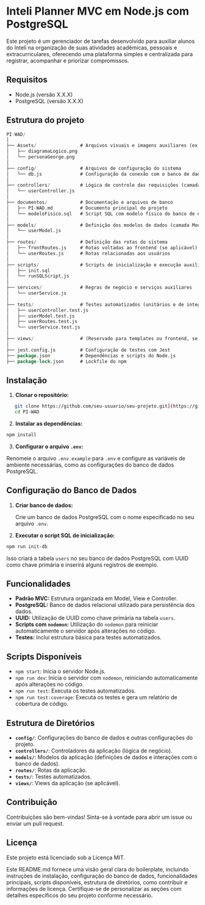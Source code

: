 # Inteli Planner MVC em Node.js com PostgreSQL

Este projeto é um gerenciador de tarefas desenvolvido para auxiliar alunos do Inteli na organização de suas atividades acadêmicas, pessoais e extracurriculares, oferecendo uma plataforma simples e centralizada para registrar, acompanhar e priorizar compromissos.

## Requisitos

- Node.js (versão X.X.X)
- PostgreSQL (versão X.X.X)

## Estrutura do projeto

```sql
PI-WAD/
│
├── Assets/                # Arquivos visuais e imagens auxiliares (ex: diagramas, personas)
│   ├── diagramaLogico.png
│   └── personaGeorge.png
│
├── config/                # Arquivos de configuração do sistema
│   └── db.js              # Configuração da conexão com o banco de dados
│
├── controllers/           # Lógica de controle das requisições (camada Controller)
│   └── userController.js
│
├── documentos/            # Documentação e arquivos de banco
│   ├── PI-WAD.md          # Documento principal do projeto
│   └── modeloFisico.sql   # Script SQL com modelo físico do banco de dados
│
├── models/                # Definição dos modelos de dados (camada Model)
│   └── userModel.js
│
├── routes/                # Definição das rotas do sistema
│   ├── frontRoutes.js     # Rotas voltadas ao frontend (se aplicável)
│   └── userRoutes.js      # Rotas relacionadas aos usuários
│
├── scripts/               # Scripts de inicialização e execução auxiliar
│   ├── init.sql
│   └── runSQLScript.js
│
├── services/              # Regras de negócio e serviços auxiliares
│   └── userService.js
│
├── tests/                 # Testes automatizados (unitários e de integração)
│   ├── userController.test.js
│   ├── userModel.test.js
│   ├── userRoutes.test.js
│   └── userService.test.js
│
├── views/                 # (Reservado para templates ou frontend, se necessário)
│
├── jest.config.js         # Configuração de testes com Jest
├── package.json           # Dependências e scripts do Node.js
├── package-lock.json      # Lockfile do npm
````

## Instalação

1. **Clonar o repositório:**

```bash
   git clone https://github.com/seu-usuario/seu-projeto.git](https://github.com/PedroJorgeSA/PI-WAD
   cd PI-WAD
```

2. **Instalar as dependências:**
    
```bash
npm install
```
    
3. **Configurar o arquivo `.env`:**
    
Renomeie o arquivo `.env.example` para `.env` e configure as variáveis de ambiente necessárias, como as configurações do banco de dados PostgreSQL.
    

Configuração do Banco de Dados
------------------------------

1. **Criar banco de dados:**
    
    Crie um banco de dados PostgreSQL com o nome especificado no seu arquivo `.env`.
    
2. **Executar o script SQL de inicialização:**
    
```bash
npm run init-db
```
    
Isso criará a tabela `users` no seu banco de dados PostgreSQL com UUID como chave primária e inserirá alguns registros de exemplo.
    

Funcionalidades
---------------

* **Padrão MVC:** Estrutura organizada em Model, View e Controller.
* **PostgreSQL:** Banco de dados relacional utilizado para persistência dos dados.
* **UUID:** Utilização de UUID como chave primária na tabela `users`.
* **Scripts com `nodemon`:** Utilização do `nodemon` para reiniciar automaticamente o servidor após alterações no código.
* **Testes:** Inclui estrutura básica para testes automatizados.

Scripts Disponíveis
-------------------

* `npm start`: Inicia o servidor Node.js.
* `npm run dev`: Inicia o servidor com `nodemon`, reiniciando automaticamente após alterações no código.
* `npm run test`: Executa os testes automatizados.
* `npm run test:coverage`: Executa os testes e gera um relatório de cobertura de código.

Estrutura de Diretórios
-----------------------

* **`config/`**: Configurações do banco de dados e outras configurações do projeto.
* **`controllers/`**: Controladores da aplicação (lógica de negócio).
* **`models/`**: Modelos da aplicação (definições de dados e interações com o banco de dados).
* **`routes/`**: Rotas da aplicação.
* **`tests/`**: Testes automatizados.
* **`views/`**: Views da aplicação (se aplicável).

Contribuição
------------

Contribuições são bem-vindas! Sinta-se à vontade para abrir um issue ou enviar um pull request.

Licença
-------

Este projeto está licenciado sob a Licença MIT.

Este README.md fornece uma visão geral clara do boilerplate, incluindo instruções de instalação, configuração do banco de dados, funcionalidades principais, scripts disponíveis, estrutura de diretórios, como contribuir e informações de licença. Certifique-se de personalizar as seções com detalhes específicos do seu projeto conforme necessário.
